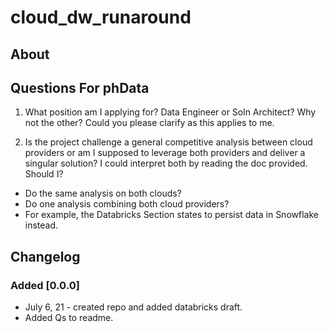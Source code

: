 # cloud_dw_runaround

## About



## Questions For phData

1. What position am I applying for? Data Engineer or Soln Architect? Why not the other? Could you please clarify as this applies to me.

2. Is the project challenge a general competitive analysis between cloud providers or am I supposed to leverage both providers and deliver a singular solution? I could interpret both by reading the doc provided. Should I?
- Do the same analysis on both clouds? 
- Do one analysis combining both cloud providers?
- For example, the Databricks Section states to persist data in Snowflake instead.

## Changelog

### Added [0.0.0]

- July 6, 21 - created repo and added databricks draft.
- Added Qs to readme.